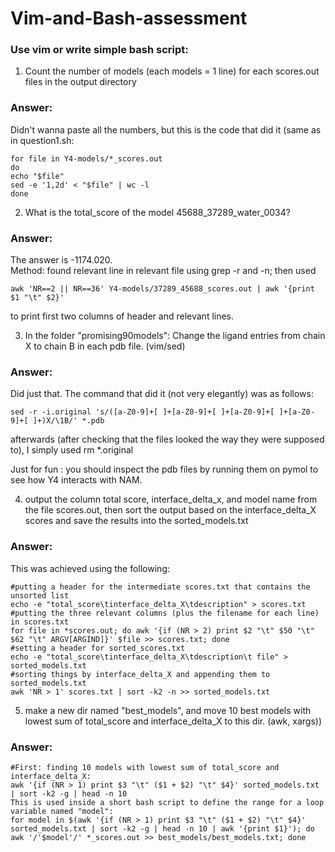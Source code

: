 # Vim-and-Bash-assessment

### Use vim or  write simple bash script:

1. Count the number of models (each models = 1 line) for each scores.out files in the output directory

### Answer:

Didn't wanna paste all the numbers, but this is the code that did it (same as in question1.sh:    
```
for file in Y4-models/*_scores.out
do
echo "$file"
sed -e '1,2d' < "$file" | wc -l
done
```

2. What is the total_score of the model 45688_37289_water_0034?

### Answer:

The answer is -1174.020.  
Method: found relevant line in relevant file using grep -r and -n; then used
```
awk 'NR==2 || NR==36' Y4-models/37289_45688_scores.out | awk '{print $1 "\t" $2}'
```
to print first two columns of header and relevant lines.

3. In the folder "promising90models": Change the ligand entries from chain X to chain B in each pdb file. (vim/sed)

### Answer:

Did just that. The command that did it (not very elegantly) was as follows:
```
sed -r -i.original 's/([a-Z0-9]+[ ]+[a-Z0-9]+[ ]+[a-Z0-9]+[ ]+[a-Z0-9]+[ ]+)X/\1B/' *.pdb
```
afterwards (after checking that the files looked the way they were supposed to), I simply used rm *.original

Just for fun : you should inspect the pdb files by running them on pymol to see how Y4 interacts with NAM.

4. output the column total score, interface_delta_x, and model name from the file scores.out, then sort the output based on the interface_delta_X scores and save the results into the sorted_models.txt

### Answer:

This was achieved using the following:
```
#putting a header for the intermediate scores.txt that contains the unsorted list
echo -e "total_score\tinterface_delta_X\tdescription" > scores.txt
#putting the three relevant columns (plus the filename for each line) in scores.txt
for file in *scores.out; do awk '{if (NR > 2) print $2 "\t" $50 "\t" $62 "\t" ARGV[ARGIND]}' $file >> scores.txt; done
#setting a header for sorted_scores.txt
echo -e "total_score\tinterface_delta_X\tdescription\t file" > sorted_models.txt
#sorting things by interface_delta_X and appending them to sorted_models.txt
awk 'NR > 1' scores.txt | sort -k2 -n >> sorted_models.txt
```

5. make a new dir named "best_models", and move 10 best models with lowest sum of total_score and interface_delta_X to this dir. (awk, xargs))

### Answer:

```
#First: finding 10 models with lowest sum of total_score and interface_delta_X:
awk '{if (NR > 1) print $3 "\t" ($1 + $2) "\t" $4}' sorted_models.txt | sort -k2 -g | head -n 10
This is used inside a short bash script to define the range for a loop variable named "model":
for model in $(awk '{if (NR > 1) print $3 "\t" ($1 + $2) "\t" $4}' sorted_models.txt | sort -k2 -g | head -n 10 | awk '{print $1}'); do awk '/'$model'/' *_scores.out >> best_models/best_models.txt; done
```
